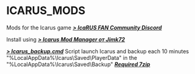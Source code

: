 # ICARUS_MODS
Mods for the Icarus game ***[> IcaRUS FAN Community Discord](https://discord.gg/62Kd7nh8VV)***

Install using ***[> Icarus Mod Manager от Jimk72](https://github.com/Jimk72/Icarus_Software)***

***[> Icarus_backup.cmd](https://github.com/Draguarius/ICARUS_MODS/raw/main/Icarus_backup.cmd)***
Script launch Icarus and backup each 10 minutes "%LocalAppData%\Icarus\Saved\PlayerData\" in the "%LocalAppData%\Icarus\Saved\Backup\"
***[Required 7zip](https://www.7-zip.org/)***
